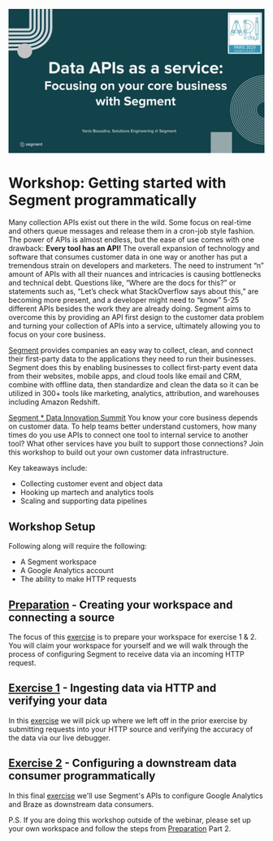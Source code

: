 ![](misc/img/home_slide.svg)

# Workshop: Getting started with Segment programmatically

Many collection APIs exist out there in the wild. Some focus on real-time and others queue messages and release them in a cron-job style fashion. The power of APIs is almost endless, but the ease of use comes with one drawback: __Every tool has an API!__ The overall expansion of technology and software that consumes customer data in one way or another has put a tremendous strain on developers and marketers. The need to instrument “n” amount of APIs with all their nuances and intricacies is causing bottlenecks and technical debt. Questions like, “Where are the docs for this?” or statements such as, “Let’s check what StackOverflow says about this,” are becoming more present, and a developer might need to “know” 5-25 different APIs besides the work they are already doing. Segment aims to overcome this by providing an API first design to the customer data problem and turning your collection of APIs into a service, ultimately allowing you to focus on your core business.

[Segment](http://segment.com) provides companies an easy way to collect, clean, and connect their first-party data to the applications they need to run their businesses. Segment does this by enabling businesses to collect first-party event data from their websites, mobile apps, and cloud tools like email and CRM, combine with offline data, then standardize and clean the data so it can be utilized in 300+ tools like marketing, analytics, attribution, and warehouses including Amazon Redshift.

[Segment * Data Innovation Summit](https://events.segment.com/api-days-paris-2019) You know your core business depends on customer data. To help teams better understand customers, how many times do you use APIs to connect one tool to internal service to another tool? What other services have you built to support those connections? Join this workshop to build out your own customer data infrastructure.

Key takeaways include:

- Collecting customer event and object data
- Hooking up martech and analytics tools
- Scaling and supporting data pipelines


## Workshop Setup
Following along will require the following:

- A Segment workspace 
- A Google Analytics account
- The ability to make HTTP requests


## [Preparation](preparation.md/) - Creating your workspace and connecting a source
The focus of this [exercise](preparation.md/) is to prepare your workspace for exercise 1 & 2. You will claim your workspace for yourself and we will walk through the process of configuring Segment to receive data via an incoming HTTP request.

## [Exercise 1](exercise1.md/) - Ingesting data via HTTP and verifying your data
In this [exercise](exercise1.md/) we will pick up where we left off in the prior exercise by submitting requests into your HTTP source and verifying the accuracy of the data via our live debugger.

## [Exercise 2](exercise2.md/) - Configuring a downstream data consumer programmatically
In this final [exercise](exercise2.md/) we'll use Segment's APIs to configure Google Analytics and Braze as downstream data consumers. 

P.S. If you are doing this workshop outside of the webinar, please set up your own workspace and follow the steps from [Preparation](preparation.md/) Part 2.